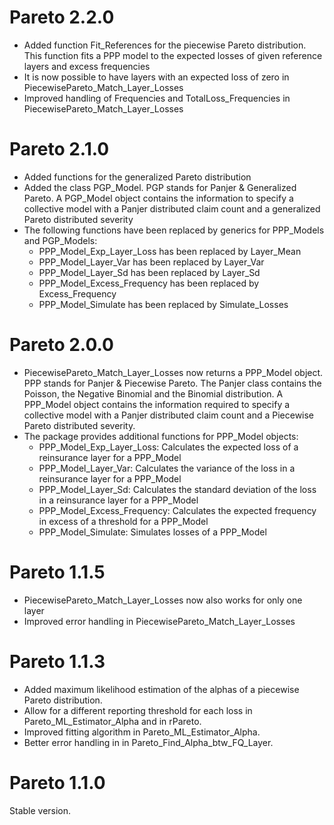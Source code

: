 # Pareto 2.2.0

* Added function Fit_References for the piecewise Pareto distribution. This function fits a PPP model to the expected losses of 
  given reference layers and excess frequencies
* It is now possible to have layers with an expected loss of zero in PiecewisePareto_Match_Layer_Losses
* Improved handling of Frequencies and TotalLoss_Frequencies in PiecewisePareto_Match_Layer_Losses

# Pareto 2.1.0

* Added functions for the generalized Pareto distribution
* Added the class PGP_Model. PGP stands for Panjer & Generalized Pareto. A PGP_Model object contains the information to specify a 
  collective model with a Panjer distributed claim count and a generalized Pareto distributed severity
* The following functions have been replaced by generics for PPP_Models and PGP_Models:
    * PPP_Model_Exp_Layer_Loss has been replaced by Layer_Mean
    * PPP_Model_Layer_Var has been replaced by Layer_Var
    * PPP_Model_Layer_Sd has been replaced by Layer_Sd
    * PPP_Model_Excess_Frequency has been replaced by Excess_Frequency
    * PPP_Model_Simulate has been replaced by Simulate_Losses

# Pareto 2.0.0

* PiecewisePareto_Match_Layer_Losses now returns a PPP_Model object. PPP stands for Panjer & Piecewise Pareto. The Panjer class contains the
  Poisson, the Negative Binomial and the Binomial distribution. A PPP_Model object contains the information required to specify a collective       model with a Panjer distributed claim count and a Piecewise Pareto distributed severity.
* The package provides additional functions for PPP_Model objects:
    * PPP_Model_Exp_Layer_Loss: Calculates the expected loss of a reinsurance layer for a PPP_Model
    * PPP_Model_Layer_Var: Calculates the variance of the loss in a reinsurance layer for a PPP_Model
    * PPP_Model_Layer_Sd: Calculates the standard deviation of the loss in a reinsurance layer for a PPP_Model
    * PPP_Model_Excess_Frequency: Calculates the expected frequency in excess of a threshold for a PPP_Model
    * PPP_Model_Simulate: Simulates losses of a PPP_Model

# Pareto 1.1.5

* PiecewisePareto_Match_Layer_Losses now also works for only one layer
* Improved error handling in PiecewisePareto_Match_Layer_Losses

# Pareto 1.1.3

* Added maximum likelihood estimation of the alphas of a piecewise Pareto distribution.
* Allow for a different reporting threshold for each loss in Pareto_ML_Estimator_Alpha and in rPareto.
* Improved fitting algorithm in Pareto_ML_Estimator_Alpha.
* Better error handling in in Pareto_Find_Alpha_btw_FQ_Layer.

# Pareto 1.1.0

Stable version.

